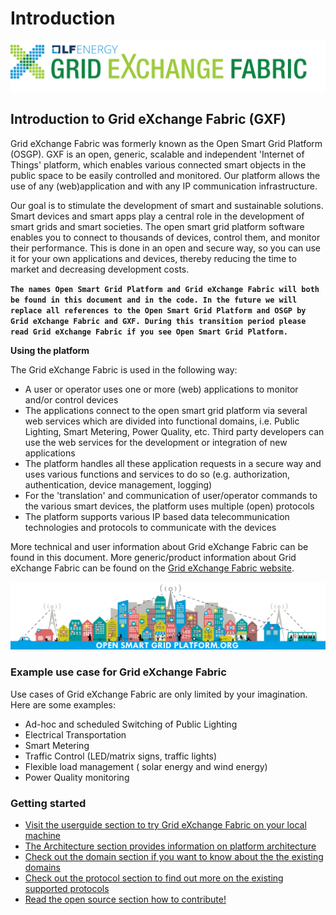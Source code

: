 <!--
SPDX-FileCopyrightText: Contributors to the GXF project

SPDX-License-Identifier: Apache-2.0
-->

# Introduction

![Grid eXchange Fabric](.gitbook/assets/gxf-big.png)

## Introduction to Grid eXchange Fabric \(GXF\)

Grid eXchange Fabric was formerly known as the Open Smart Grid Platform \(OSGP\). GXF is an open, generic, scalable and independent 'Internet of Things' platform, which enables various connected smart objects in the public space to be easily controlled and monitored. Our platform allows the use of any \(web\)application and with any IP communication infrastructure.

Our goal is to stimulate the development of smart and sustainable solutions. Smart devices and smart apps play a central role in the development of smart grids and smart societies. The open smart grid platform software enables you to connect to thousands of devices, control them, and monitor their performance. This is done in an open and secure way, so you can use it for your own applications and devices, thereby reducing the time to market and decreasing development costs.

**`The names Open Smart Grid Platform and Grid eXchange Fabric will both be found in this document and in the code. In the future we will replace all references to the Open Smart Grid Platform and OSGP by Grid eXchange Fabric and GXF. During this transition period please read Grid eXchange Fabric if you see Open Smart Grid Platform.`**

**Using the platform**

The Grid eXchange Fabric is used in the following way:

* A user or operator uses one or more \(web\) applications to monitor and/or control devices
* The applications connect to the open smart grid platform via several web services which are divided into functional domains, i.e. Public Lighting, Smart Metering, Power Quality, etc. Third party developers can use the web services  for the development or integration of new applications
* The platform handles all these application requests in a secure way and uses various functions and services to do so \(e.g. authorization, authentication, device management, logging\)
* For the 'translation' and communication of user/operator commands to the various smart devices, the platform uses multiple \(open\) protocols
* The platform supports various IP based data telecommunication technologies and protocols to communicate with the devices

More technical and user information about Grid eXchange Fabric can be found in this document. More generic/product information about Grid eXchange Fabric can be found on the [Grid eXchange Fabric website](https://www.lfenergy.org/projects/gxf/).

[![Grid eXchange Fabric](.gitbook/assets/Book-cover.jpg)](https://www.lfenergy.org/projects/gxf/)

### Example use case for Grid eXchange Fabric

Use cases of Grid eXchange Fabric are only limited by your imagination. Here are some examples:

* Ad-hoc and scheduled Switching of Public Lighting
* Electrical Transportation
* Smart Metering
* Traffic Control \(LED/matrix signs, traffic lights\)
* Flexible load management \( solar energy and wind energy\)
* Power Quality monitoring

### Getting started

* [Visit the userguide section to try Grid eXchange Fabric on your local machine](userguide/installationguide)
* [The Architecture section provides information on platform architecture](architecture)
* [Check out the domain section if you want to know about the the existing domains](domains)
* [Check out the protocol section to find out more on the existing supported protocols](protocols)
* [Read the open source section how to contribute!](opensourcecommunity)

